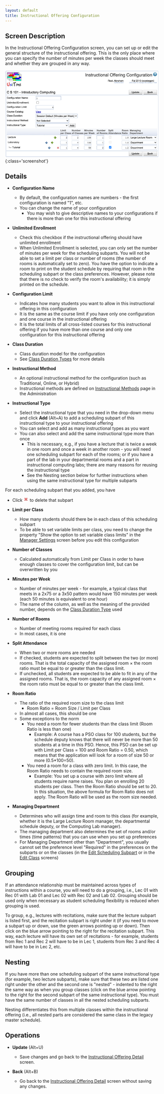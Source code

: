 ```yaml
---
layout: default
title: Instructional Offering Configuration
---
```



## Screen Description

In the Instructional Offering Configuration screen, you can set up or edit the general structure of the instructional offering. This is the only place where you can specify the number of minutes per week the classes should meet and whether they are grouped in any way.

![Instructional Offering Configuration](images/instructional-offering-configuration-1.png){:class='screenshot'}

## Details

* **Configuration Name**
    * By default, the configuration names are numbers - the first configuration is named "1", etc.
    * You can change the name of your configuration
        * You may wish to give descriptive names to your configurations if there is more than one for this instructional offering

* **Unlimited Enrollment**
    * Check this checkbox if the instructional offering should have unlimited enrollment
    * When Unlimited Enrollment is selected, you can only set the number of minutes per week for the scheduling subparts. You will not be able to set a limit per class or number of rooms (the number of rooms is automatically set to zero). You have the option to indicate a room to print on the student schedule by requiring that room in the scheduling subpart or the class preferences. However, please note that there is no check to verify the room's availability; it is simply printed on the schedule.

* **Configuration Limit**
    * Indicates how many students you want to allow in this instructional offering in this configuration
    * It is the same as the course limit if you have only one configuration and one course in the instructional offering
    * It is the total limits of all cross-listed courses for this instructional offering if you have more than one course and only one configuration for this instructional offering

* **Class Duration**
    * Class duration model for the configuration
    * See [Class Duration Types](class-duration-types) for more details

* **Instructional Method**
    * An optional instructional method for the configuration (such as Traditional, Online, or Hybrid)
    * Instructional methods are defined on [Instructional Methods](instructional-methods) page in the Administration

* **Instructional Type**
    * Select the instructional type that you need in the drop-down menu and click **Add** (Alt+A) to add a scheduling subpart of this instructional type to your instructional offering
    * You can select and add as many instructional types as you want
    * You can also select and add the same instructional type more than once
        * This is necessary, e.g., if you have a lecture that is twice a week in one room and once a week in another room - you will need one scheduling subpart for each of the rooms; or if you have a part of the lab in your departmental rooms and a part in instructional computing labs; there are many reasons for reusing the instructional type
        * See the Nesting section below for further instructions when using the same instructional type for multiple subparts

For each scheduling subpart that you added, you have

* Click ![Delete](images/icon-delete.png) to delete that subpart
* **Limit per Class**
    * How many students should there be in each class of this scheduling subpart
    * To be able to set variable limits per class, you need to change the property "Show the option to set variable class limits" in the [Manager Settings](manager-settings) screen before you edit this configuration

* **Number of Classes**
    * Calculated automatically from Limit per Class in order to have enough classes to cover the configuration limit, but can be overwritten by you

* **Minutes per Week**
    * Number of minutes per week - for example, a typical class that meets in a 2x75 or a 3x50 pattern would have 150 minutes per week (each 50 minutes is equivalent to one hour)
    * The name of the column, as well as the meaning of the provided number, depends on the [Class Duration Type](class-duration-types) used

* **Number of Rooms**
    * Number of meeting rooms required for each class
    * In most cases, it is one

* **Split Attendance**
    * When two or more rooms are needed
    * If checked, students are expected to split between the two (or more) rooms. That is the total capacity of the assigned room &times; the room ratio must be equal to or greater than the class limit.
    * If unchecked, all students are expected to be able to fit in any of the assigned rooms. That is, the room capacity of any assigned room &times; the room ratio must be equal to or greater than the class limit.

* **Room Ratio**
    * The ratio of the required room size to the class limit
        * Room Ratio = Room Size / Limit per Class
    * In almost all cases, this should be one
    * Some exceptions to the norm
        * You need a room for fewer students than the class limit (Room Ratio is less than one)
            * Example: A course has a PSO class for 100 students, but the schedule deputy knows that there will never be more than 50 students at a time in this PSO. Hence, this PSO can be set up with Limit per Class = 100 and Room Ratio = 0.50, which means that the application will look for a room of size 50 or more (0.5*100=50).
        * You need a room for a class with zero limit. In this case, the Room Ratio needs to contain the required room size.
            * Example: You set up a course with zero limit where all students require name raises. You plan on enrolling 20 students per class. Then the Room Ratio should be set to 20. In this situation, the above formula for Room Ratio does not apply. The Room Ratio will be used as the room size needed.

* **Managing Department**
    * Determines who will assign time and room to this class (for example, whether it is the Large Lecture Room manager, the departmental schedule deputy, or the Computing Lab manager).
    * The managing department also determines the set of rooms and/or times (time patterns) that you can use when you set up preferences
    * For Managing Department other than "Department", you usually cannot set the preference level "Required" in the preferences on the subparts or on the classes (in the [Edit Scheduling Subpart](edit-scheduling-subpart) or in the [Edit Class](edit-class) screens)

## Grouping

If an attendance relationship must be maintained across types of instructions within a course, you will need to do a grouping, i.e., Lec 01 with Rec 01 with Lab 01 and Lec 02 with Rec 02 and Lab 02. Grouping should be used only when necessary as student scheduling flexibility is reduced when grouping is used.

To group, e.g., lectures with recitations, make sure that the lecture subpart is listed first, and the recitation subpart is right under it (if you need to move a subpart up or down, use the green arrows pointing up or down). Then click on the blue arrow pointing to the right for the recitation subpart. This way, each lecture will have its own set of recitations - for example, students from Rec 1 and Rec 2 will have to be in Lec 1, students from Rec 3 and Rec 4 will have to be in Lec 2, etc.

## Nesting

If you have more than one scheduling subpart of the same instructional type (for example, two lecture subparts), make sure that these two are listed one right under the other and the second one is "nested" - indented to the right the same way as when you group classes (click on the blue arrow pointing to the right for the second subpart of the same instructional type). You must have the same number of classes in all the nested scheduling subparts.

Nesting differentiates this from multiple classes within the instructional offering (i.e., all nested parts are considered the same class in the legacy master schedule).

## Operations

* **Update** (Alt+U)
    * Save changes and go back to the [Instructional Offering Detail](instructional-offering-detail) screen.

* **Back** (Alt+B)
    * Go back to the [Instructional Offering Detail](instructional-offering-detail) screen without saving any changes.
